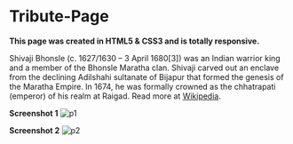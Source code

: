 # Tribute-Page

**This page was created in HTML5 & CSS3 and is totally responsive.**


Shivaji Bhonsle (c. 1627/1630 – 3 April 1680[3]) was an Indian warrior king and a member of the Bhonsle Maratha clan. Shivaji carved out an enclave from the declining Adilshahi sultanate of Bijapur that formed the genesis of the Maratha Empire. In 1674, he was formally crowned as the chhatrapati (emperor) of his realm at Raigad. Read more at [Wikipedia](https://en.wikipedia.org/wiki/Shivaji).

**Screenshot 1** 
![p1](https://user-images.githubusercontent.com/21124445/43677744-cb213d7a-9824-11e8-8a5b-5ae19f6c31e5.png)


**Screenshot 2** 
![p2](https://user-images.githubusercontent.com/21124445/43677745-cb51a816-9824-11e8-9412-66941e7d5d2f.png)

